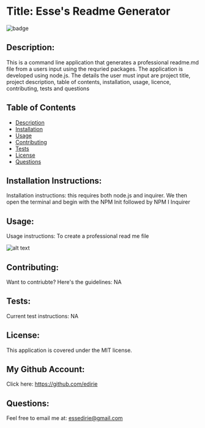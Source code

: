 
# Title: Esse's Readme Generator 

![badge](https://img.shields.io/badge/license-MIT-darkred)


## Description:

This is a command line application that generates a professional readme.md file from a users input using the requried packages.  The application is developed using node.js.  The details the user must input are project title, project description, table of contents, installation, usage, licence, contributing, tests and questions


## Table of Contents
- [Description](#description)
- [Installation](#installation)
- [Usage](#usage)
- [Contributing](#contributing)
- [Tests](#tests)
- [License](#license)
- [Questions](#questions)

## Installation Instructions:

Installation instructions: this requires both node.js and inquirer.  We then open the terminal and begin with the NPM Init followed by NPM I Inquirer

## Usage:

Usage instructions: To create a professional read me file

![alt text](./read-generator/img/capture.JPG)

## Contributing:

Want to contriubte? Here's the guidelines: NA

## Tests:

Current test instructions: NA

## License:

This application is covered under the MIT license. 

## My Github Account:

  Click here: https://github.com/edirie

## Questions:

  Feel free to email me at: essedirie@gmail.com
  
